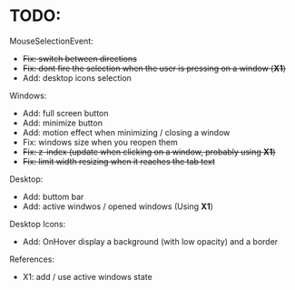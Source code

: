 # TODO: 
MouseSelectionEvent:
- ~~Fix: switch between directions~~
- ~~Fix: dont fire the selection when the user is pressing on a window (**X1**)~~
- Add: desktop icons selection

Windows:
- Add: full screen button
- Add: minimize button
- Add: motion effect when minimizing / closing a window
- Fix: windows size when you reopen them
- ~~Fix: z-index (update when clicking on a window, probably using **X1**)~~
- ~~Fix: limit width resizing when it reaches the tab text~~

Desktop:
- Add: buttom bar
- Add: active windwos / opened windows (Using **X1**)

Desktop Icons:
- Add: OnHover display a background (with low opacity) and a border

References:
- X1: add / use active windows state